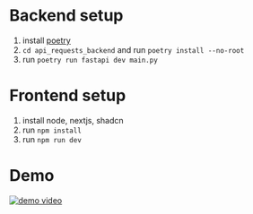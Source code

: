 # Backend setup

1. install [poetry](https://python-poetry.org/docs/)
2. `cd api_requests_backend` and run `poetry install --no-root`
3. run `poetry run fastapi dev main.py`

# Frontend setup
1. install node, nextjs, shadcn
2. run `npm install`
3. run `npm run dev`

# Demo
[![demo video](https://i9.ytimg.com/vi/3bQ37jWgq_o/mqdefault.jpg?sqp=CNSTjr0G-oaymwEmCMACELQB8quKqQMa8AEB-AHSCIAC0AWKAgwIABABGHIgXyghMA8=&rs=AOn4CLDKcn38Zz2Owc7rKnRWnvVn7yFGuA)](https://youtu.be/3bQ37jWgq_o)